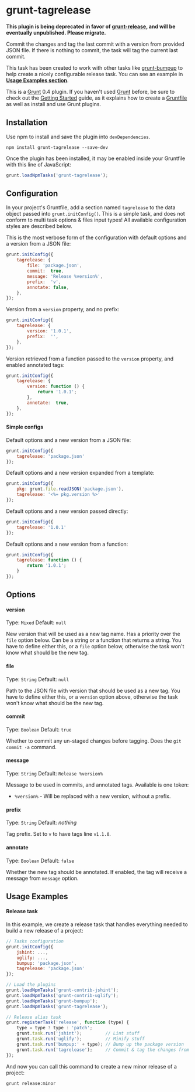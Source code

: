 # grunt-tagrelease

**This plugin is being deprecated in favor of [grunt-release](https://npmjs.org/package/grunt-release), and will be eventually unpublished. Please migrate.**

Commit the changes and tag the last commit with a version from provided JSON file. If there is nothing to commit, the
task will tag the current last commit.

This task has been created to work with other tasks like [grunt-bumpup](https://github.com/darsain/grunt-bumpup) to help
create a nicely configurable release task. You can see an example in **[Usage Examples section](#usage-examples)**.

This is a [Grunt](http://gruntjs.com/) 0.4 plugin. If you haven't used [Grunt](http://gruntjs.com/) before, be sure to
check out the [Getting Started](http://gruntjs.com/getting-started) guide, as it explains how to create a
[Gruntfile](http://gruntjs.com/sample-gruntfile) as well as install and use Grunt plugins.

## Installation

Use npm to install and save the plugin into `devDependencies`.

```shell
npm install grunt-tagrelease --save-dev
```

Once the plugin has been installed, it may be enabled inside your Gruntfile with this line of JavaScript:

```js
grunt.loadNpmTasks('grunt-tagrelease');
```

## Configuration

In your project's Gruntfile, add a section named `tagrelease` to the data object passed into `grunt.initConfig()`. This is a
simple task, and does not conform to multi task options & files input types! All available configuration styles are
described below.

This is the most verbose form of the configuration with default options and a version from a JSON file:

```js
grunt.initConfig({
	tagrelease: {
		file: 'package.json',
		commit:  true,
		message: 'Release %version%',
		prefix:  'v',
		annotate: false,
	},
});
```

Version from a `version` property, and no prefix:

```js
grunt.initConfig({
	tagrelease: {
		version: '1.0.1',
		prefix:  '',
	},
});
```

Version retrieved from a function passed to the `version` property, and enabled annotated tags:

```js
grunt.initConfig({
	tagrelease: {
		version: function () {
			return '1.0.1';
		},
		annotate:  true,
	},
});
```

#### Simple configs

Default options and a new version from a JSON file:

```js
grunt.initConfig({
	tagrelease: 'package.json'
});
```

Default options and a new version expanded from a template:

```js
grunt.initConfig({
	pkg: grunt.file.readJSON('package.json'),
	tagrelease: '<%= pkg.version %>'
});
```

Default options and a new version passed directly:

```js
grunt.initConfig({
	tagrelease: '1.0.1'
});
```

Default options and a new version from a function:

```js
grunt.initConfig({
	tagrelease: function () {
		return '1.0.1';
	}
});
```

## Options

#### version
Type: `Mixed`
Default: `null`

New version that will be used as a new tag name. Has a priority over the `file` option below. Can be a string or a
function that returns a string. You have to define either this, or a `file` option below, otherwise the task won't know
what should be the new tag.

#### file
Type: `String`
Default: `null`

Path to the JSON file with version that should be used as a new tag. You have to define either this, or a `version`
option above, otherwise the task won't know what should be the new tag.

#### commit
Type: `Boolean`
Default: `true`

Whether to commit any un-staged changes before tagging. Does the `git commit -a` command.

#### message
Type: `String`
Default: `Release %version%`

Message to be used in commits, and annotated tags. Available is one token:

- `%version%` - Will be replaced with a new version, without a prefix.

#### prefix
Type: `String`
Default: *nothing*

Tag prefix. Set to `v` to have tags line `v1.1.0`.

#### annotate
Type: `Boolean`
Default: `false`

Whether the new tag should be annotated. If enabled, the tag will receive a message from `message` option.

## Usage Examples

#### Release task

In this example, we create a release task that handles everything needed to build a new release of a project:

```js
// Tasks configuration
grunt.initConfig({
	jshint: ...,
	uglify: ...,
	bumpup: 'package.json',
	tagrelease: 'package.json'
});

// Load the plugins
grunt.loadNpmTasks('grunt-contrib-jshint');
grunt.loadNpmTasks('grunt-contrib-uglify');
grunt.loadNpmTasks('grunt-bumpup');
grunt.loadNpmTasks('grunt-tagrelease');

// Release alias task
grunt.registerTask('release', function (type) {
	type = type ? type : 'patch';
	grunt.task.run('jshint');         // Lint stuff
	grunt.task.run('uglify');         // Minify stuff
	grunt.task.run('bumpup:' + type); // Bump up the package version
	grunt.task.run('tagrelease');     // Commit & tag the changes from above
});
```

And now you can call this command to create a new minor release of a project:

```shell
grunt release:minor
```